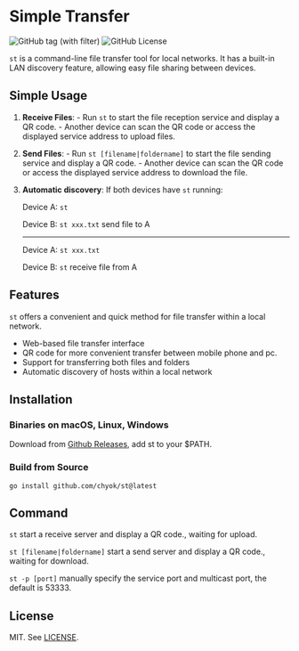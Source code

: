 # Simple Transfer

![GitHub tag (with filter)](https://img.shields.io/github/v/tag/chyok/st)
![GitHub License](https://img.shields.io/github/license/chyok/st)

`st` is a command-line file transfer tool for local networks. It has a built-in LAN discovery feature, allowing easy file sharing between devices.

## Simple Usage
1. **Receive Files**: - Run `st` to start the file reception service and display a QR code. - Another device can scan the QR code or access the displayed service address to upload files.

2. **Send Files**: - Run `st [filename|foldername]` to start the file sending service and display a QR code. - Another device can scan the QR code or access the displayed service address to download the file.

3. **Automatic discovery**: If both devices have `st` running:

   Device A: `st`  

   Device B: `st xxx.txt`  send file to A  

   ------

   Device A: `st xxx.txt`

   Device B: `st`  receive file from A

## Features  

`st` offers a convenient and quick method for file transfer within a local network.  

- Web-based file transfer interface
- QR code for more convenient transfer between mobile phone and pc.
- Support for transferring both files and folders
- Automatic discovery of hosts within a local network

## Installation 

### Binaries on macOS, Linux, Windows

Download from [Github Releases](https://github.com/chyok/st/releases), add st to your $PATH.

### Build from Source  

```
go install github.com/chyok/st@latest
```

## Command  

`st` 
start a receive server and display a QR code., waiting for upload.

`st [filename|foldername]` 
start a send server and display a QR code., waiting for download.

`st -p [port]` 
manually specify the service port and multicast port, the default is 53333.


## License  

MIT. See [LICENSE](https://github.com/chyok/st/blob/main/LICENSE).  
